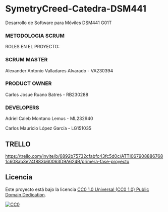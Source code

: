 # SymetryCreed-Catedra-DSM441
Desarrollo de Software para Móviles DSM441 G01T

### METODOLOGIA SCRUM
ROLES EN EL PROYECTO:

### SCRUM MASTER
Alexander Antonio Valladares Alvarado  -  VA230394
### PRODUCT OWNER
Carlos Josue Ruano Batres  -  RB230288
### DEVELOPERS
Adriel Caleb Montano Lemus  -  ML232940

Carlos Mauricio López García  -  LG151035 

## TRELLO
https://trello.com/invite/b/6892b75732cfabfc43fc5d0c/ATTI0679088867681c608ab3e24f883b60063D9A624B/primera-fase-proyecto


## Licencia

Este proyecto está bajo la licencia [CC0 1.0 Universal (CC0 1.0) Public Domain Dedication](https://creativecommons.org/publicdomain/zero/1.0/).

[![CC0](https://licensebuttons.net/p/zero/1.0/88x31.png)](https://creativecommons.org/publicdomain/zero/1.0/)
